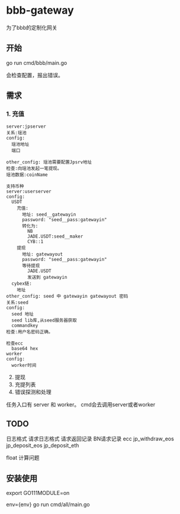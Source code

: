 # bbb-gateway

为了bbb的定制化网关

## 开始

go run cmd/bbb/main.go

会检查配置，报出错误。

## 需求

### 1. 充值

```
server:jpserver
关系:瑶池
config:
  瑶池地址
  端口   

other_config: 瑶池需要配置Jpsrv地址
检查:向瑶池发起一笔提现。
瑶池数据:coinName

支持币种
server:userserver
config:
  USDT
    充值:
      地址: seed__gatewayin
      password: "seed__pass:gatewayin"
      转化为:
        NB
        JADE.USDT:seed__maker
        CYB::1
    提现
      地址: gatewayout
      password: "seed__pass:gatewayin"
      等待提现
        JADE.USDT
        发送到 gatewayin
  cybex链:
    地址
other_config: seed 中 gatewayin gatewayout 密码
关系:seed
config:
  seed 地址
  seed lib库,从seed服务器获取
  commandkey
检查:用户名密码正确。

检查ecc
  base64 hex
worker
config:
  worker时间
```

2. 提现
3. 充提列表
4. 错误探测和处理

任务入口有 server 和 worker。 cmd会去调用server或者worker


## TODO

日志格式
请求日志格式
  请求返回记录
BN请求记录
ecc
jp_withdraw_eos
jp_deposit_eos
jp_deposit_eth

float 计算问题

## 安装使用

export GO111MODULE=on

env={env} go run cmd/all/main.go

